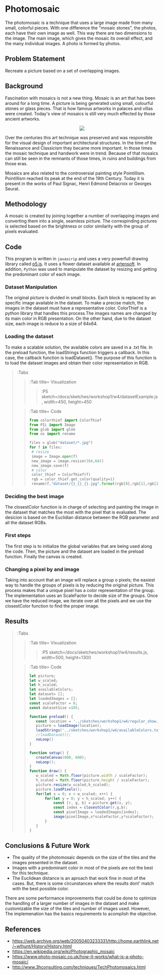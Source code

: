 # Photomosaic
The photomosaic is a technique that uses a large image made from many small, colorful pieces. With one difference the "mosaic stones", the photos, each have their own image as well. This way there are two dimensions to the image. The main image, which gives the mosaic its overall effect, and the many individual images. A photo is formed by photos.
## Problem Statement
Recreate a picture based on a set of overlapping images.
## Background
Fascination with mosaics is not a new thing. Mosaic is an art that has been around for a long time. A picture is being generated using small, colourful stones or glass pieces. That is how famous artworks in palaces and villas were created. Today's view of mosaics is still very much effected by those ancient artworks.

<p align="center">
  <img  src="../sketches/workshop1/w4/monalisa_photomosaic.jpg">
</p>

Over the centuries this art technique was preserved and was responsible for the visual design of important architectural structures. In the time of the Renaissance and Classicism they became more important. In those times the mosaic technique and handwork were in trend. Because of that mosaics can still be seen in the remnants of those times, in ruins and buildings from those eras.

Mosaics are also related to the controversial painting style Pointillism. Pointillism reached its peak at the end of the 19th Century. Today it is present in the works of Paul Signac, Henri Edmond Delacroix or Georges Seurat.
## Methodology
A mosaic is created by joining together a number of overlapping images and converting them into a single, seamless picture. The correspinding pictures is selected based on the brightness or color similarity with the group of pixels evaluated.
## Code

This program is written in ```javascrip``` and uses a very powerfull drawing library called [p5.js](https://p5js.org). It uses a flower dataset available at [artensoft](https://www.artensoft.com/ArtensoftPhotoMosaicWizard/photobases.php). In addition, ```Python``` was used to manipulate the dataset by resizing and getting the predominant color of each image.

### Dataset Manipulation

The original picture is divided in small blocks. Each block is replaced by an specific image available in the dataset. To make a precise match, the images in the dataset must have a representative color. ColorThief is a python library that handles this process.The images names are changed by its main color in RGB presentation.
On the other hand, due to the dataset size, each image is reduce to a size of 64x64.


### Loading the dataset
To make a scalable solution, the available colors are saved in a .txt file. In the preload function, the loadStrings function triggers a callback. In this case, the callback function is loadDataset(). The purpose of this function is to load the dataset images and obtain their color representation in RGB.

> :Tabs
> >:Tab title= Visualization
> >
> > > :P5 sketch=/docs/sketches/workshop1/w4/datasetExample.js, width=450, height=450
>
> >:Tab title= Code
> >```python
> >from colorthief import ColorThief
> >from PIL import Image
> >from glob import glob
> >from os import rename
> >
> >files = glob("dataset/*.jpg")
> >for f in files:
> >  # resize
> >  image = Image.open(f)
> >  new_image = image.resize((64,64))
> >  new_image.save(f)
> >  # color
> >  color_thief = ColorThief(f)
> >  rgb = color_thief.get_color(quality=1)
> >  rename(f,"dataset/{}_{}_{}.jpg".format(rgb[0],rgb[1],rgb[2]))
> >```


### Deciding the best image
The closestColor function is in charge of selecting and painting the image in the dataset that matches the most with the pixel that is evaluated. The desicion is based on the Euclidian distance between the RGB parameter and all the dataset RGBs.

### First steps
The first step is to initialize the global variables that are being used along the code. Then, the picture and the dataset are loaded in the preload function. Finally the canvas is created.



### Changing a pixel by and image

Taking into account that an image  will replace a group o pixels; the easiest way to handle the groups of pixels is by reducing the original picture. This process makes that a unique pixel has a color representation of the group. The implementation uses an ScaleFactor to decide size of the groups. Once we have the reduced image, we iterate over all the pixels and we use the closestColor function to find the proper image.


## Results
<!-- > :P5 sketch=/docs/sketches/workshop1/w4/photomosaic.js, width=500, height=650 -->


> :Tabs
> >:Tab title= Visualization
> >
> > > :P5 sketch=/docs/sketches/workshop1/w4/results.js, width=500, height=1300
>
> >:Tab title= Code
> >```javascript
> >let picture;
> >let w_scaled;
> >let h_scaled;
> >let availableColors;
> >let dataset= [];
> >let loadedImages = [];
> >const scaleFactor = 8;
> >const datasetSize =105;
> >
> >function preload() {
> >    const location = '../sketches/workshop1/w4/regular_show.jpg'
> >    picture = loadImage(location);
> >    loadStrings('../sketches/workshop1/w4/availableColors.txt',loadDataset)
> >    //loadDataset();
> >    noLoop()
> >}
> >
> >function setup() {
> >    createCanvas(600, 600);
> >    noLoop();
> >}
> >function draw() {
> >    w_scaled = Math.floor(picture.width / scaleFactor);
> >    h_scaled = Math.floor(picture.height / scaleFactor);
> >    picture.resize(w_scaled,h_scaled);
> >    picture.loadPixels();
> >    for(let x = 0; x < w_scaled; x++) {
> >        for(let y = 0; y < h_scaled; y++) {
> >            const [r, g, b] = picture.get(x, y);
> >            const index = closestColor(r,g,b);
> >            const pixelImage = loadedImages[index];
> >            image(pixelImage,x*scaleFactor,y*scaleFactor);
> >        }
> >    }
> >}
> >```

## Conclusions & Future Work
 - The quality of the photomosaic depends on the size of the tiles and the images presented in the dataset.
 - Images with a predominant color in most of the pixels are not the best for this technique.
 - The Euclidean distance is an aproach that work fine in most of the cases. But,  there is some circunstances where the results dont' match with the best possible color.

There are some performance improvements that could be done to optimize the handling of a larger number of images in the dataset and make customizable the size of the tiles and number of images used. However, The implemenation has the basics requirements to acomplish the objective.
## References
- https://web.archive.org/web/20050403233331/http://home.earthlink.net/~wlhunt/History/History.html
- https://en.wikipedia.org/wiki/Photographic_mosaic
- https://www.photo-mosaic.co.uk/how-it-works/what-is-a-photo-mosaic/
- http://www.3hconsulting.com/techniques/TechPhotomosaics.html
